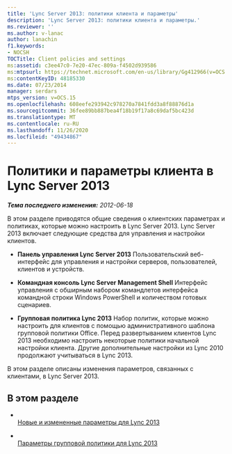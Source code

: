 ```yaml
---
title: 'Lync Server 2013: политики клиента и параметры'
description: 'Lync Server 2013: политики клиента и параметры.'
ms.reviewer: ''
ms.author: v-lanac
author: lanachin
f1.keywords:
- NOCSH
TOCTitle: Client policies and settings
ms:assetid: c3ee47c0-7e20-47ec-809a-f4502d939586
ms:mtpsurl: https://technet.microsoft.com/en-us/library/Gg412966(v=OCS.15)
ms:contentKeyID: 48185330
ms.date: 07/23/2014
manager: serdars
mtps_version: v=OCS.15
ms.openlocfilehash: 608eefe293942c978270a7841fdd3a8f88876d1a
ms.sourcegitcommit: 36fee89bb887bea4f18b19f17a8c69daf5bc423d
ms.translationtype: MT
ms.contentlocale: ru-RU
ms.lasthandoff: 11/26/2020
ms.locfileid: "49434867"
---
```

# <a name="client-policies-and-settings-in-lync-server-2013"></a>Политики и параметры клиента в Lync Server 2013

<div data-xmlns="http://www.w3.org/1999/xhtml">

<div class="topic" data-xmlns="http://www.w3.org/1999/xhtml" data-msxsl="urn:schemas-microsoft-com:xslt" data-cs="https://msdn.microsoft.com/">

<div data-asp="https://msdn2.microsoft.com/asp">



</div>

<div id="mainSection">

<div id="mainBody">

<span> </span>

_**Тема последнего изменения:** 2012-06-18_

В этом разделе приводятся общие сведения о клиентских параметрах и политиках, которые можно настроить в Lync Server 2013. Lync Server 2013 включает следующие средства для управления и настройки клиентов.

  - **Панель управления Lync Server 2013**   Пользовательский веб-интерфейс для управления и настройки серверов, пользователей, клиентов и устройств.

  - **Командная консоль Lync Server Management Shell**   Интерфейс управления с обширным набором командлетов интерфейса командной строки Windows PowerShell и количеством готовых сценариев.

  - **Групповая политика Lync 2013**    Набор политик, которые можно настроить для клиентов с помощью административного шаблона групповой политики Office. Перед развертыванием клиентов Lync 2013 необходимо настроить некоторые политики начальной настройки клиента. Другие дополнительные настройки из Lync 2010 продолжают учитываться в Lync 2013.

В этом разделе описаны изменения параметров, связанных с клиентами, в Lync Server 2013.

<div>

## <a name="in-this-section"></a>В этом разделе

  - <span></span>  
    [Новые и измененные параметры для Lync 2013](lync-server-2013-new-and-changed-settings-for-lync-2013.md)

  - <span></span>  
    [Параметры групповой политики для Lync 2013](lync-server-2013-group-policy-settings-for-lync-2013.md)

</div>

</div>

<span> </span>

</div>

</div>

</div>

